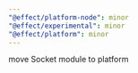 ```yaml
---
"@effect/platform-node": minor
"@effect/experimental": minor
"@effect/platform": minor
---
```


move Socket module to platform
